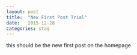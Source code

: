 ```yaml
---
layout: post
title:  "New First Post Trial"
date:   2015-12-28
categories: staq
---
```


<p> this should be the new first post on the homepage </p>
